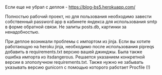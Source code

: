 Если еще не убрал с деплоя - https://blog-bs5.herokuapp.com/

Полностью рабочий проект, но для пользования необходимо завести собственный password app в кабинете яндекса для использования smtp в форме обратной связи.
Не залиты posts.db, картинки за ненадобностью.

При деплое возникали проблемы с импортом из jinja. Если вы хотите работающую на heroku jinja, необходимо после использования pipreqs добавить в requirements.txt версию вашей джинджы.
Была также ошибка импорта из itsdangerous. Решается указанием конкретной версии в злополучном requirements.txt.
Также нужно не забывать указывать версию gunicorn с помощью которого работает Procfile (!)
